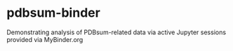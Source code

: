 # pdbsum-binder
Demonstrating analysis of PDBsum-related data via active Jupyter sessions provided via MyBinder.org
